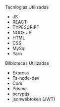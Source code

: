 Tecnlogias Utilizadas
- JS
- REACT
- TYPESCRIPT
- NODE JS
- HTML
- CSS
- MySql
- Yarn

Bilbiotecas Utilizadas
- Express 
- Ts-node-dev
- Cors
- Prisma
- bcryptjs
- jsonwebtoken (JWT)